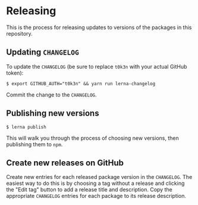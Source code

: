 # Releasing
This is the process for releasing updates to versions of the packages in this repository.

## Updating `CHANGELOG`
To update the `CHANGELOG` (be sure to replace `t0k3n` with your actual GitHub token):

```sh-session
$ export GITHUB_AUTH="t0k3n" && yarn run lerna-changelog
```

Commit the change to the `CHANGELOG`.

## Publishing new versions

```sh-session
$ lerna publish
```

This will walk you through the process of choosing new versions, then publishing them to `npm`.

## Create new releases on GitHub
Create new entries for each released package version in the `CHANGELOG`. The easiest way to do this is by choosing a tag without a release and clicking the "Edit tag" button to add a release title and description. Copy the appropriate `CHANGELOG` entries for each package to its release description.
